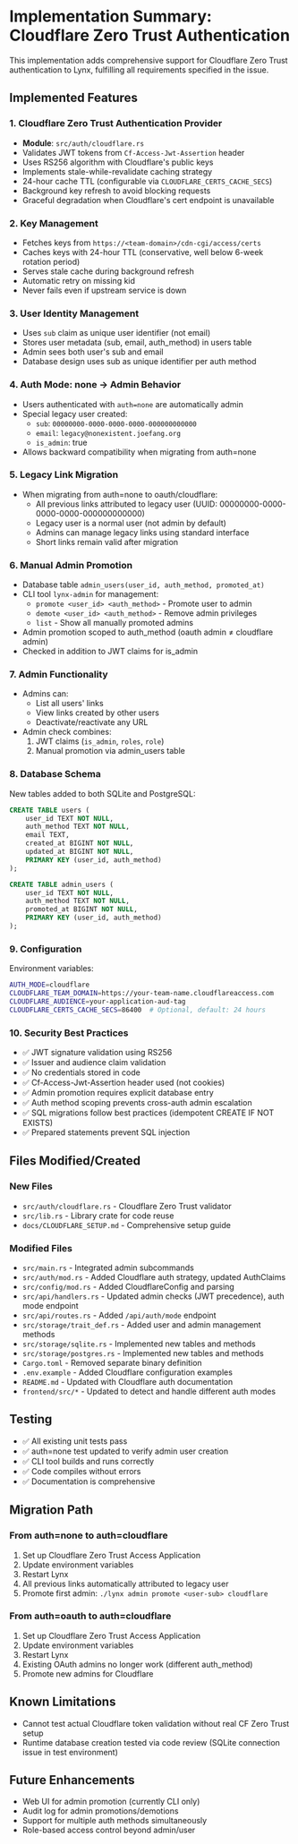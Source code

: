 # Implementation Summary: Cloudflare Zero Trust Authentication

This implementation adds comprehensive support for Cloudflare Zero Trust authentication to Lynx, fulfilling all requirements specified in the issue.

## Implemented Features

### 1. Cloudflare Zero Trust Authentication Provider
- **Module**: `src/auth/cloudflare.rs`
- Validates JWT tokens from `Cf-Access-Jwt-Assertion` header
- Uses RS256 algorithm with Cloudflare's public keys
- Implements stale-while-revalidate caching strategy
- 24-hour cache TTL (configurable via `CLOUDFLARE_CERTS_CACHE_SECS`)
- Background key refresh to avoid blocking requests
- Graceful degradation when Cloudflare's cert endpoint is unavailable

### 2. Key Management
- Fetches keys from `https://<team-domain>/cdn-cgi/access/certs`
- Caches keys with 24-hour TTL (conservative, well below 6-week rotation period)
- Serves stale cache during background refresh
- Automatic retry on missing kid
- Never fails even if upstream service is down

### 3. User Identity Management
- Uses `sub` claim as unique user identifier (not email)
- Stores user metadata (sub, email, auth_method) in users table
- Admin sees both user's sub and email
- Database design uses sub as unique identifier per auth method

### 4. Auth Mode: none → Admin Behavior
- Users authenticated with `auth=none` are automatically admin
- Special legacy user created:
  - `sub`: `00000000-0000-0000-0000-000000000000`
  - `email`: `legacy@nonexistent.joefang.org`
  - `is_admin`: true
- Allows backward compatibility when migrating from auth=none

### 5. Legacy Link Migration
- When migrating from auth=none to oauth/cloudflare:
  - All previous links attributed to legacy user (UUID: 00000000-0000-0000-0000-000000000000)
  - Legacy user is a normal user (not admin by default)
  - Admins can manage legacy links using standard interface
  - Short links remain valid after migration

### 6. Manual Admin Promotion
- Database table `admin_users(user_id, auth_method, promoted_at)`
- CLI tool `lynx-admin` for management:
  - `promote <user_id> <auth_method>` - Promote user to admin
  - `demote <user_id> <auth_method>` - Remove admin privileges
  - `list` - Show all manually promoted admins
- Admin promotion scoped to auth_method (oauth admin ≠ cloudflare admin)
- Checked in addition to JWT claims for is_admin

### 7. Admin Functionality
- Admins can:
  - List all users' links
  - View links created by other users
  - Deactivate/reactivate any URL
- Admin check combines:
  1. JWT claims (`is_admin`, `roles`, `role`)
  2. Manual promotion via admin_users table

### 8. Database Schema
New tables added to both SQLite and PostgreSQL:

```sql
CREATE TABLE users (
    user_id TEXT NOT NULL,
    auth_method TEXT NOT NULL,
    email TEXT,
    created_at BIGINT NOT NULL,
    updated_at BIGINT NOT NULL,
    PRIMARY KEY (user_id, auth_method)
);

CREATE TABLE admin_users (
    user_id TEXT NOT NULL,
    auth_method TEXT NOT NULL,
    promoted_at BIGINT NOT NULL,
    PRIMARY KEY (user_id, auth_method)
);
```

### 9. Configuration
Environment variables:
```bash
AUTH_MODE=cloudflare
CLOUDFLARE_TEAM_DOMAIN=https://your-team-name.cloudflareaccess.com
CLOUDFLARE_AUDIENCE=your-application-aud-tag
CLOUDFLARE_CERTS_CACHE_SECS=86400  # Optional, default: 24 hours
```

### 10. Security Best Practices
- ✅ JWT signature validation using RS256
- ✅ Issuer and audience claim validation
- ✅ No credentials stored in code
- ✅ Cf-Access-Jwt-Assertion header used (not cookies)
- ✅ Admin promotion requires explicit database entry
- ✅ Auth method scoping prevents cross-auth admin escalation
- ✅ SQL migrations follow best practices (idempotent CREATE IF NOT EXISTS)
- ✅ Prepared statements prevent SQL injection

## Files Modified/Created

### New Files
- `src/auth/cloudflare.rs` - Cloudflare Zero Trust validator
- `src/lib.rs` - Library crate for code reuse
- `docs/CLOUDFLARE_SETUP.md` - Comprehensive setup guide

### Modified Files
- `src/main.rs` - Integrated admin subcommands
- `src/auth/mod.rs` - Added Cloudflare auth strategy, updated AuthClaims
- `src/config/mod.rs` - Added CloudflareConfig and parsing
- `src/api/handlers.rs` - Updated admin checks (JWT precedence), auth mode endpoint
- `src/api/routes.rs` - Added `/api/auth/mode` endpoint
- `src/storage/trait_def.rs` - Added user and admin management methods
- `src/storage/sqlite.rs` - Implemented new tables and methods
- `src/storage/postgres.rs` - Implemented new tables and methods
- `Cargo.toml` - Removed separate binary definition
- `.env.example` - Added Cloudflare configuration examples
- `README.md` - Updated with Cloudflare auth documentation
- `frontend/src/*` - Updated to detect and handle different auth modes

## Testing
- ✅ All existing unit tests pass
- ✅ auth=none test updated to verify admin user creation
- ✅ CLI tool builds and runs correctly
- ✅ Code compiles without errors
- ✅ Documentation is comprehensive

## Migration Path

### From auth=none to auth=cloudflare
1. Set up Cloudflare Zero Trust Access Application
2. Update environment variables
3. Restart Lynx
4. All previous links automatically attributed to legacy user
5. Promote first admin: `./lynx admin promote <user-sub> cloudflare`

### From auth=oauth to auth=cloudflare
1. Set up Cloudflare Zero Trust Access Application
2. Update environment variables
3. Restart Lynx
4. Existing OAuth admins no longer work (different auth_method)
5. Promote new admins for Cloudflare

## Known Limitations
- Cannot test actual Cloudflare token validation without real CF Zero Trust setup
- Runtime database creation tested via code review (SQLite connection issue in test environment)

## Future Enhancements
- Web UI for admin promotion (currently CLI only)
- Audit log for admin promotions/demotions
- Support for multiple auth methods simultaneously
- Role-based access control beyond admin/user

